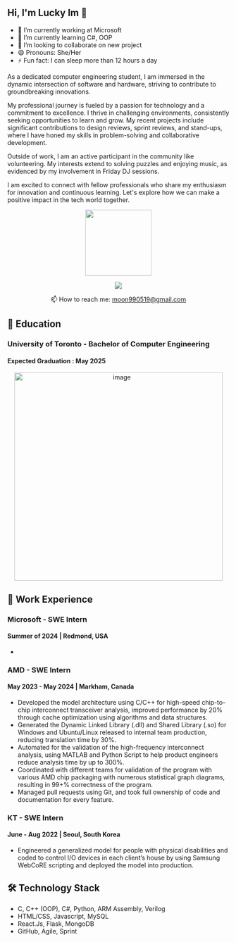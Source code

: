 ## Hi, I'm Lucky Im 👋

- 🔭 I’m currently working at Microsoft
- 🌱 I’m currently learning C#, OOP
- 👯 I’m looking to collaborate on new project
- 😄 Pronouns: She/Her
- ⚡ Fun fact: I can sleep more than 12 hours a day


As a dedicated computer engineering student, I am immersed in the dynamic intersection of software and hardware, striving to contribute to groundbreaking innovations.

My professional journey is fueled by a passion for technology and a commitment to excellence. I thrive in challenging environments, consistently seeking opportunities to learn and grow. My recent projects include significant contributions to design reviews, sprint reviews, and stand-ups, where I have honed my skills in problem-solving and collaborative development.

Outside of work, I am an active participant in the community like volunteering. My interests extend to solving puzzles and enjoying music, as evidenced by my involvement in Friday DJ sessions.

I am excited to connect with fellow professionals who share my enthusiasm for innovation and continuous learning. Let's explore how we can make a positive impact in the tech world together.

<p align='center'>
   <a href="https://github.com/luckyim0519/github-readme-stats"><img height=150
                                                                  src="https://github-readme-stats.vercel.app/api/top-langs/?username=luckyim0519&layout=compact"/></a>
</p>

<p align='center'>
   <a href="https://www.linkedin.com/in/luckyim/">
       <img src="https://img.shields.io/badge/linkedin-%230077B5.svg?&style=for-the-badge&logo=linkedin&logoColor=white"/>
   </a>
</p>
<p align='center'>
   📫 How to reach me: <a href='mailto:moon990519@gmail.com'>moon990519@gmail.com</a>
</p>

## :book: Education
### University of Toronto - Bachelor of Computer Engineering
#### Expected Graduation : May 2025

<p align="center">
<img width="473" alt="image" src="https://github.com/luckyim0519/luckyim0519/assets/84313518/951cd84e-d910-4dbb-b2de-ff11281f570d">
</p>




## :briefcase: Work Experience
### Microsoft - SWE Intern 
#### Summer of 2024 | Redmond, USA
*   

### AMD - SWE Intern
#### May 2023 - May 2024 | Markham, Canada
*   Developed the model architecture using C/C++ for high-speed chip-to-chip interconnect transceiver analysis,
improved performance by 20% through cache optimization using algorithms and data structures.
*   Generated the Dynamic Linked Library (.dll) and Shared Library (.so) for Windows and Ubuntu/Linux
released to internal team production, reducing translation time by 30%.
*   Automated for the validation of the high-frequency interconnect analysis, using MATLAB and Python Script
to help product engineers reduce analysis time by up to 300%.
*    Coordinated with different teams for validation of the program with various AMD chip packaging with numerous statistical graph diagrams, resulting in 99+\% correctness of the program.
*    Managed pull requests using Git, and took full ownership of code and documentation for every feature.

### KT - SWE Intern
#### June - Aug 2022 | Seoul, South Korea
*   Engineered a generalized model for people with physical disabilities and coded to control I/O devices in each client’s house by using Samsung WebCoRE scripting and deployed the model into production.

## 🛠 Technology Stack
*   C,  C++ (OOP),  C#,  Python,  ARM Assembly,  Verilog
*   HTML/CSS,  Javascript,  MySQL
*   React.Js,  Flask,  MongoDB
*   GitHub, Agile, Sprint


